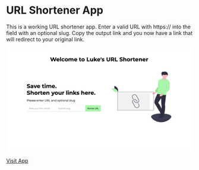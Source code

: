 # URL Shortener App

This is a working URL shortener app. Enter a valid URL with https:// into the field with an optional slug. Copy the output link and you now have a link that will redirect to your original link.

![url shortener app](/src/images/url-shortener.png)

[Visit App](https://ln-url-shortener.vercel.app)